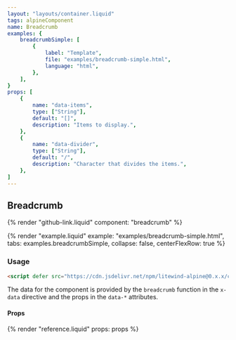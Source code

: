 ```yaml
---
layout: "layouts/container.liquid"
tags: alpineComponent
name: Breadcrumb
examples: {
    breadcrumbSimple: [
        {
            label: "Template",
            file: "examples/breadcrumb-simple.html",
            language: "html",
        },
    ],
}
props: [
    {
        name: "data-items",
        type: ["String"],
        default: "[]",
        description: "Items to display.",
    },
    {
        name: "data-divider",
        type: ["String"],
        default: "/",
        description: "Character that divides the items.",
    },
]
---
```

## Breadcrumb

{% render "github-link.liquid" component: "breadcrumb" %}

{% render "example.liquid" example: "examples/breadcrumb-simple.html", tabs: examples.breadcrumbSimple, collapse: false, centerFlexRow: true %}

### Usage

```html
<script defer src="https://cdn.jsdelivr.net/npm/litewind-alpine@0.x.x/components/breadcrumb/dist/cdn.min.js"></script>
```

The data for the component is provided by the `breadcrumb` function in the `x-data` directive and the props in the `data-*` attributes.

#### Props

{% render "reference.liquid" props: props %}
